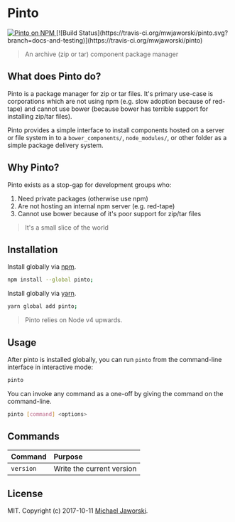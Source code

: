 # Pinto

<a href="https://www.npmjs.com/package/pinto">
  <img src="https://img.shields.io/badge/pinto-available-green.svg" alt="Pinto on NPM" />
</a>
[![Build Status](https://travis-ci.org/mwjaworski/pinto.svg?branch=docs-and-testing)](https://travis-ci.org/mwjaworski/pinto)

> An archive (zip or tar) component package manager

## What does Pinto do?

Pinto is a package manager for zip or tar files. It's primary use-case is corporations which are not using npm (e.g. slow adoption because of red-tape) and cannot use bower (because bower has terrible support for installing zip/tar files).

Pinto provides a simple interface to install components hosted on a server or file system in to a `bower_components/`, `node_modules/`, or other folder as a simple package delivery system.

## Why Pinto?

Pinto exists as a stop-gap for development groups who:

1. Need private packages (otherwise use npm)
2. Are not hosting an internal npm server (e.g. red-tape)
3. Cannot use bower because of it's poor support for zip/tar files

> It's a small slice of the world

## Installation

Install globally via [npm](npmjs.org).

```bash
npm install --global pinto;
```

Install globally via [yarn](https://yarnpkg.com/).

```bash
yarn global add pinto;
```

> Pinto relies on Node v4 upwards.

## Usage

After pinto is installed globally, you can run `pinto` from the command-line interface in interactive mode:

```bash
pinto
```

You can invoke any command as a one-off by giving the command on the command-line.

```bash
pinto [command] <options>
```

## Commands

| Command         | Purpose
|:----------------|:-----------------------------------------
| `version`       | Write the current version

## License

MIT. Copyright (c) 2017-10-11 [Michael Jaworski](https://github.com/mwjaworski).
